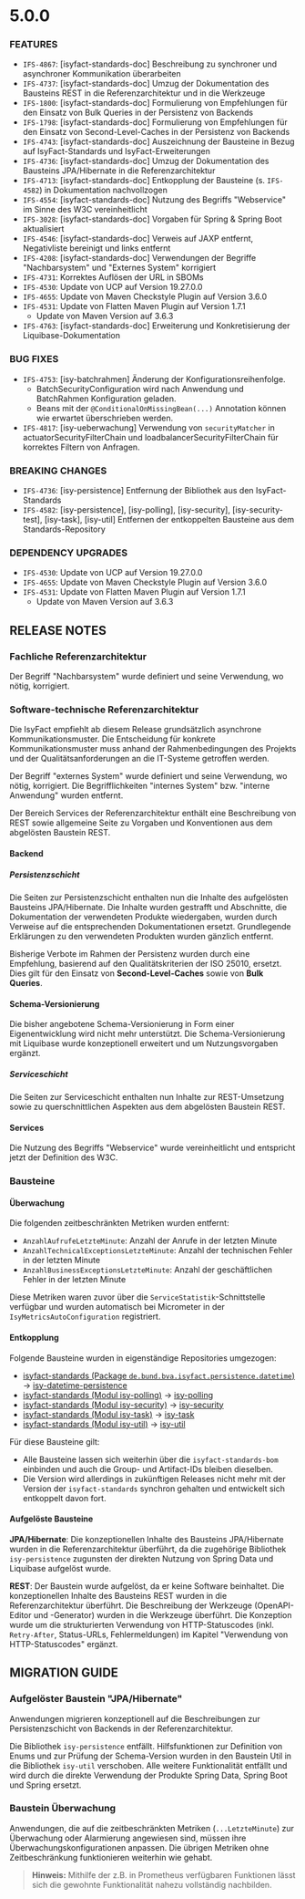 # 5.0.0
### FEATURES
- `IFS-4867`: [isyfact-standards-doc] Beschreibung zu synchroner und asynchroner Kommunikation überarbeiten
- `IFS-4737`: [isyfact-standards-doc] Umzug der Dokumentation des Bausteins REST in die Referenzarchitektur und in die Werkzeuge
- `IFS-1800`: [isyfact-standards-doc] Formulierung von Empfehlungen für den Einsatz von Bulk Queries in der Persistenz von Backends
- `IFS-1798`: [isyfact-standards-doc] Formulierung von Empfehlungen für den Einsatz von Second-Level-Caches in der Persistenz von Backends
- `IFS-4743`: [isyfact-standards-doc] Auszeichnung der Bausteine in Bezug auf IsyFact-Standards und IsyFact-Erweiterungen
- `IFS-4736`: [isyfact-standards-doc] Umzug der Dokumentation des Bausteins JPA/Hibernate in die Referenzarchitektur
- `IFS-4713`: [isyfact-standards-doc] Entkopplung der Bausteine (s. `IFS-4582`) in Dokumentation nachvollzogen
- `IFS-4554`: [isyfact-standards-doc] Nutzung des Begriffs "Webservice" im Sinne des W3C vereinheitlicht
- `IFS-3028`: [isyfact-standards-doc] Vorgaben für Spring & Spring Boot aktualisiert
- `IFS-4546`: [isyfact-standards-doc] Verweis auf JAXP entfernt, Negativliste bereinigt und links entfernt
- `IFS-4208`: [isyfact-standards-doc] Verwendungen der Begriffe "Nachbarsystem" und "Externes System" korrigiert
- `IFS-4731`: Korrektes Auflösen der URL in SBOMs
- `IFS-4530`: Update von UCP auf Version 19.27.0.0
- `IFS-4655`: Update von Maven Checkstyle Plugin auf Version 3.6.0
- `IFS-4531`: Update von Flatten Maven Plugin auf Version 1.7.1
  * Update von Maven Version auf 3.6.3
- `IFS-4763`: [isyfact-standards-doc] Erweiterung und Konkretisierung der Liquibase-Dokumentation

### BUG FIXES
- `IFS-4753`: [isy-batchrahmen] Änderung der Konfigurationsreihenfolge.
  * BatchSecurityConfiguration wird nach Anwendung und BatchRahmen Konfiguration geladen.
  * Beans mit der `@ConditionalOnMissingBean(...)` Annotation können wie erwartet überschrieben werden.
- `IFS-4817`: [isy-ueberwachung] Verwendung von `securityMatcher` in actuatorSecurityFilterChain und loadbalancerSecurityFilterChain für korrektes Filtern von Anfragen.

### BREAKING CHANGES
- `IFS-4736`: [isy-persistence] Entfernung der Bibliothek aus den IsyFact-Standards
- `IFS-4582`: [isy-persistence], [isy-polling], [isy-security], [isy-security-test], [isy-task], [isy-util] Entfernen der entkoppelten Bausteine aus dem Standards-Repository

### DEPENDENCY UPGRADES
- `IFS-4530`: Update von UCP auf Version 19.27.0.0
- `IFS-4655`: Update von Maven Checkstyle Plugin auf Version 3.6.0
- `IFS-4531`: Update von Flatten Maven Plugin auf Version 1.7.1
    * Update von Maven Version auf 3.6.3

## RELEASE NOTES

[//]: # (### Allgemeine Änderungen)
[//]: # (_keine_)

### Fachliche Referenzarchitektur
Der Begriff "Nachbarsystem" wurde definiert und seine Verwendung, wo nötig, korrigiert.

### Software-technische Referenzarchitektur
Die IsyFact empfiehlt ab diesem Release grundsätzlich asynchrone Kommunikationsmuster.
Die Entscheidung für konkrete Kommunikationsmuster muss anhand der Rahmenbedingungen des Projekts und der Qualitätsanforderungen an die IT-Systeme getroffen werden.

Der Begriff "externes System" wurde definiert und seine Verwendung, wo nötig, korrigiert.
Die Begrifflichkeiten "internes System" bzw. "interne Anwendung" wurden entfernt.

Der Bereich Services der Referenzarchitektur enthält eine Beschreibung von REST sowie allgemeine Seite zu Vorgaben und Konventionen aus dem abgelösten Baustein REST. 

#### Backend

##### Persistenzschicht
Die Seiten zur Persistenzschicht enthalten nun die Inhalte des aufgelösten Bausteins JPA/Hibernate.
Die Inhalte wurden gestrafft und Abschnitte, die Dokumentation der verwendeten Produkte wiedergaben, wurden durch Verweise auf die entsprechenden Dokumentationen ersetzt.
Grundlegende Erklärungen zu den verwendeten Produkten wurden gänzlich entfernt.

Bisherige Verbote im Rahmen der Persistenz wurden durch eine Empfehlung, basierend auf den Qualitätskriterien der ISO 25010, ersetzt.
Dies gilt für den Einsatz von **Second-Level-Caches** sowie von **Bulk Queries**.

#### Schema-Versionierung
Die bisher angebotene Schema-Versionierung in Form einer Eigenentwicklung wird nicht mehr unterstützt.
Die Schema-Versionierung mit Liquibase wurde konzeptionell erweitert und um Nutzungsvorgaben ergänzt.

##### Serviceschicht
Die Seiten zur Serviceschicht enthalten nun Inhalte zur REST-Umsetzung sowie zu querschnittlichen Aspekten aus dem abgelösten Baustein REST.

#### Services
Die Nutzung des Begriffs "Webservice" wurde vereinheitlicht und entspricht jetzt der Definition des W3C.

### Bausteine

#### Überwachung
Die folgenden zeitbeschränkten Metriken wurden entfernt:

* `AnzahlAufrufeLetzteMinute`: Anzahl der Anrufe in der letzten Minute
* `AnzahlTechnicalExceptionsLetzteMinute`: Anzahl der technischen Fehler in der letzten Minute
* `AnzahlBusinessExceptionsLetzteMinute`: Anzahl der geschäftlichen Fehler in der letzten Minute

Diese Metriken waren zuvor über die `ServiceStatistik`-Schnittstelle verfügbar und wurden automatisch bei Micrometer in der `IsyMetricsAutoConfiguration` registriert.

#### Entkopplung
Folgende Bausteine wurden in eigenständige Repositories umgezogen:

* [isyfact-standards (Package `de.bund.bva.isyfact.persistence.datetime`)](https://github.com/IsyFact/isyfact-standards/tree/release/4.x/isy-persistence/src/main/java/de/bund/bva/isyfact/persistence/datetime) →
  [isy-datetime-persistence](https://github.com/IsyFact/isy-datetime-persistence)
* [isyfact-standards (Modul isy-polling)](https://github.com/IsyFact/isyfact-standards/tree/release/4.x/isy-polling) → [isy-polling](https://github.com/IsyFact/isy-polling)
* [isyfact-standards (Modul isy-security)](https://github.com/IsyFact/isyfact-standards/tree/release/4.x/isy-security) → [isy-security](https://github.com/IsyFact/isy-security)
* [isyfact-standards (Modul isy-task)](https://github.com/IsyFact/isyfact-standards/tree/release/4.x/isy-task) → [isy-task](https://github.com/IsyFact/isy-task)
* [isyfact-standards (Modul isy-util)](https://github.com/IsyFact/isyfact-standards/tree/release/4.x/isy-util) → [isy-util](https://github.com/IsyFact/isy-util)

Für diese Bausteine gilt:

* Alle Bausteine lassen sich weiterhin über die `isyfact-standards-bom` einbinden und auch die Group- und Artifact-IDs bleiben dieselben.
* Die Version wird allerdings in zukünftigen Releases nicht mehr mit der Version der `isyfact-standards` synchron gehalten und entwickelt sich entkoppelt davon fort.

[//]: # (* Die Bausteine besitzen keinerlei Abhängigkeiten auf die restliche IsyFact mehr.)
[//]: # (Sie setzen allein Java 17 voraus.)
[//]: # (So können sie auch in Anwendungen integriert werden, die noch auf einem älteren Stand der IsyFact beruhen.)

#### Aufgelöste Bausteine

**JPA/Hibernate**: Die konzeptionellen Inhalte des Bausteins JPA/Hibernate wurden in die Referenzarchitektur überführt, da die zugehörige Bibliothek `isy-persistence` zugunsten der direkten Nutzung von Spring Data und Liquibase aufgelöst wurde.

**REST**: Der Baustein wurde aufgelöst, da er keine Software beinhaltet.
Die konzeptionellen Inhalte des Bausteins REST wurden in die Referenzarchitektur überführt.
Die Beschreibung der Werkzeuge (OpenAPI-Editor und -Generator) wurden in die Werkzeuge überführt.
Die Konzeption wurde um die strukturierten Verwendung von HTTP-Statuscodes (inkl. `Retry-After`, Status-URLs, Fehlermeldungen) im Kapitel "Verwendung von HTTP-Statuscodes" ergänzt.

[//]: # (### Deprecations)
[//]: # (_keine_)

[//]: # (### Dokumentation)
[//]: # (_keine_)

## MIGRATION GUIDE

### Aufgelöster Baustein "JPA/Hibernate"
Anwendungen migrieren konzeptionell auf die Beschreibungen zur Persistenzschicht von Backends in der Referenzarchitektur.

Die Bibliothek `isy-persistence` entfällt.
Hilfsfunktionen zur Definition von Enums und zur Prüfung der Schema-Version wurden in den Baustein Util in die Bibliothek `isy-util` verschoben.
Alle weitere Funktionalität entfällt und wird durch die direkte Verwendung der Produkte Spring Data, Spring Boot und Spring ersetzt.

### Baustein Überwachung
Anwendungen, die auf die zeitbeschränkten Metriken (`...LetzteMinute`) zur Überwachung oder Alarmierung angewiesen sind, müssen ihre Überwachungskonfigurationen anpassen. 
Die übrigen Metriken ohne Zeitbeschränkung funktionieren weiterhin wie gehabt.

> **Hinweis:** Mithilfe der z.B. in Prometheus verfügbaren Funktionen lässt sich die gewohnte Funktionalität nahezu vollständig nachbilden.
